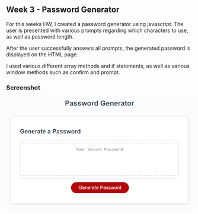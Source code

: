 ## Week 3 - Password Generator

For this weeks HW, I created a password generator using javascript. The user is presented with various prompts regarding which characters to use, as well as password length.

After the user successfully answers all prompts, the generated password is displayed on the HTML page.

I used various different array methods and if statements, as well as various window methods such as confirm and prompt.

### Screenshot

![Screenshot](./Assets/03-javascript-homework-demo.png)